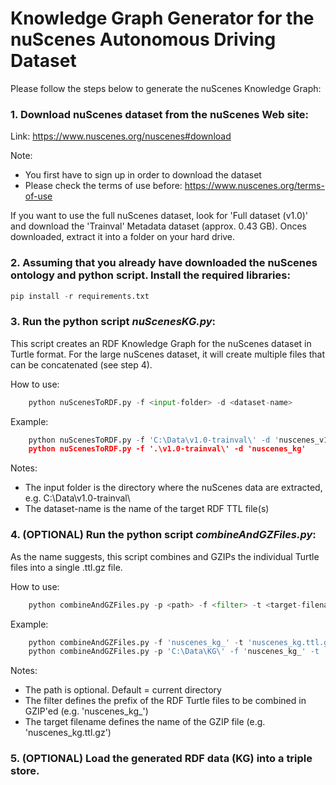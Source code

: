 # Knowledge Graph Generator for the nuScenes Autonomous Driving Dataset 

Please follow the steps below to generate the nuScenes Knowledge Graph:

### 1. Download nuScenes dataset from the nuScenes Web site:

Link: https://www.nuscenes.org/nuscenes#download

Note: 
- You first have to sign up in order to download the dataset
- Please check the terms of use before: https://www.nuscenes.org/terms-of-use

If you want to use the full nuScenes dataset, look for 'Full dataset (v1.0)' and download the 'Trainval' Metadata dataset (approx. 0.43 GB).
Onces downloaded, extract it into a folder on your hard drive. 

### 2. Assuming that you already have downloaded the nuScenes ontology and python script. Install the required libraries:

```python
pip install -r requirements.txt
```
### 3. Run the python script *nuScenesKG.py*:

This script creates an RDF Knowledge Graph for the nuScenes dataset in Turtle format. For the large nuScenes dataset, it will create multiple files that can be concatenated (see step 4).

How to use:
```python
    python nuScenesToRDF.py -f <input-folder> -d <dataset-name> 
```
Example:
```python
    python nuScenesToRDF.py -f 'C:\Data\v1.0-trainval\' -d 'nuscenes_v1.0-trainval'
    python nuScenesToRDF.py -f '.\v1.0-trainval\' -d 'nuscenes_kg'
```

Notes: 
- The input folder is the directory where the nuScenes data are extracted, e.g. C:\Data\v1.0-trainval\
- The dataset-name is the name of the target RDF TTL file(s)

### 4. (OPTIONAL) Run the python script *combineAndGZFiles.py*:

As the name suggests, this script combines and GZIPs the individual Turtle files into a single .ttl.gz file.

How to use:
```python
    python combineAndGZFiles.py -p <path> -f <filter> -t <target-filename-gz> 
```
Example:
```python
    python combineAndGZFiles.py -f 'nuscenes_kg_' -t 'nuscenes_kg.ttl.gz'
    python combineAndGZFiles.py -p 'C:\Data\KG\' -f 'nuscenes_kg_' -t 'nuscenes_kg.ttl.gz'
```

Notes: 
- The path is optional. Default = current directory 
- The filter defines the prefix of the RDF Turtle files to be combined in GZIP'ed (e.g. 'nuscenes_kg_')
- The target filename defines the name of the GZIP file (e.g. 'nuscenes_kg.ttl.gz')

### 5. (OPTIONAL) Load the generated RDF data (KG) into a triple store.